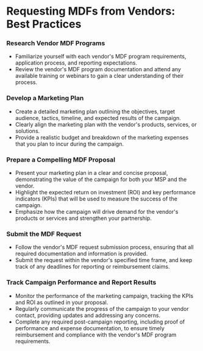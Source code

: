 # Requesting MDFs from Vendors: Best Practices

### **Research Vendor MDF Programs**

* Familiarize yourself with each vendor's MDF program requirements, application process, and reporting expectations.
* Review the vendor's MDF program documentation and attend any available training or webinars to gain a clear understanding of their process.

### **Develop a Marketing Plan**

* Create a detailed marketing plan outlining the objectives, target audience, tactics, timeline, and expected results of the campaign.
* Clearly align the marketing plan with the vendor's products, services, or solutions.
* Provide a realistic budget and breakdown of the marketing expenses that you plan to incur during the campaign.

### **Prepare a Compelling MDF Proposal**

* Present your marketing plan in a clear and concise proposal, demonstrating the value of the campaign for both your MSP and the vendor.
* Highlight the expected return on investment (ROI) and key performance indicators (KPIs) that will be used to measure the success of the campaign.
* Emphasize how the campaign will drive demand for the vendor's products or services and strengthen your partnership.

### **Submit the MDF Request**

* Follow the vendor's MDF request submission process, ensuring that all required documentation and information is provided.
* Submit the request within the vendor's specified time frame, and keep track of any deadlines for reporting or reimbursement claims.

### **Track Campaign Performance and Report Results**

* Monitor the performance of the marketing campaign, tracking the KPIs and ROI as outlined in your proposal.
* Regularly communicate the progress of the campaign to your vendor contact, providing updates and addressing any concerns.
* Complete any required post-campaign reporting, including proof of performance and expense documentation, to ensure timely reimbursement and compliance with the vendor's MDF program requirements.
